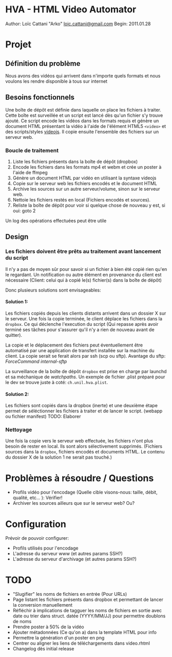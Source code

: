 # HVA - HTML Video Automator

Author: Loïc Cattani "Arko" <loic.cattani@gmail.com>
Begin:  2011.01.28

# Projet

## Définition du problème

Nous avons des vidéos qui arrivent dans n'importe quels formats et nous voulons les rendre disponible à tous sur internet

## Besoins fonctionnels

Une boîte de dépôt est définie dans laquelle on place les fichiers à traiter. Cette boîte est surveillée et un script est lancé dès qu'un fichier s'y trouve ajouté. Ce script encode les vidéos dans les formats requis et génère un document HTML présentant la vidéo à l'aide de l'élément HTML5 `<video>` et des scripts/styles [videojs](http://videojs.com/). Il copie ensuite l'ensemble des fichiers sur un serveur web.

### Boucle de traitement

  1. Liste les fichiers présents dans la boîte de dépôt (dropbox)
  2. Encode les fichiers dans les formats mp4 et webm et crée un poster à l'aide de ffmpeg
  3. Génère un document HTML par vidéo en utilisant la syntaxe videojs
  4. Copie sur le serveur web les fichiers encodés et le document HTML
  5. Archive les sources sur un autre serveur/volume, sinon sur le serveur web.
  6. Nettoie les fichiers restés en local (Fichiers encodés et sources).
  7. Reliste la boîte de dépôt pour voir si quelque chose de nouveau y est, si oui: goto 2

Un log des opérations effectuées peut être utile

## Design

### Les fichiers doivent être prêts au traitement avant lancement du script

Il n'y a pas de moyen sûr pour savoir si un fichier à bien été copié rien qu'en le regardant. Un notification ou autre élément en provenance du client est nécessaire (Client: celui qui à copié le(s) fichier(s) dans la boîte de dépôt)

Donc plusieurs solutions sont envisageables:

#### Solution 1:

Les fichiers copiés depuis les clients distants arrivent dans un dossier X sur le serveur. Une fois la copie terminée, le client déplace les fichiers dans la `dropbox`. Ce qui déclenche l'execution du script (Qui repasse après avoir terminé ses tâches pour s'assurer qu'il n'y a rien de nouveau avant de quitter).

La copie et le déplacement des fichiers peut éventuellement être automatisé par une application de transfert installée sur la machine du client. La copie serait se ferait alors par ssh (scp ou sftp). Avantage du sftp: *ForceCommand internal-sftp*

La surveillance de la boîte de dépôt `dropbox` est prise en charge par launchd et sa méchanique de *watchpaths*. Un exemple de fichier .plist préparé pour le dev se trouve juste à coté: `ch.unil.hva.plist`.

#### Solution 2:

Les fichiers sont copiés dans la dropbox (inerte) et une deuxième étape permet de séléctionner les fichiers à traiter et de lancer le script. (webapp ou fichier manifest) TODO: Elaborer

### Nettoyage

Une fois la copie vers le serveur web effectuée, les fichiers n'ont plus besoin de rester en local. Ils sont alors sélectivement supprimés. (Fichiers sources dans la `dropbox`, fichiers encodés et documents HTML. Le contenu du dossier X de la solution 1 ne serait pas touché.)

# Problèmes à résoudre / Questions

  - Profils vidéo pour l'encodage (Quelle cible visons-nous: taille, débit, qualité, etc... ): Vérifier!
  - Archiver les sources ailleurs que sur le serveur web? Ou?

# Configuration

Prévoir de pouvoir configurer:

  - Profils utilisés pour l'encodage
  - L'adresse du serveur www (et autres params SSH?)
  - L'adresse du serveur d'archivage (et autres params SSH?)

# TODO

  - "Slugifier" les noms de fichiers en entrée (Pour URLs)
  - Page listant les fichiers présents dans dropbox et permettant de lancer la conversion manuellement
  - Réfléchir à implications de tagguer les noms de fichiers en sortie avec date ou trier dans struct. datée (YYYY/MM/JJ) pour permettre doublons de noms
  - Prendre poster à 50% de la vidéo
  - Ajouter métadonnées (Ce qu'on a) dans la template HTML pour info
  - Permettre la génération d'un poster en png
  - Centrer ou aligner les liens de téléchargements dans video.rhtml
  - Changelog dès initial release

